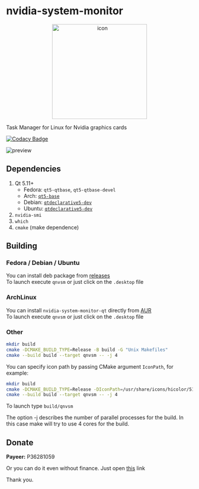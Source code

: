 # nvidia-system-monitor

<div style="text-align: center;">
    <img src="icon.png" alt="icon" width="256" height="256"/>
</div>

Task Manager for Linux for Nvidia graphics cards

[![Codacy Badge](https://app.codacy.com/project/badge/Grade/5a91f69b64a7459eb4aa788172595771)](https://www.codacy.com/manual/congard/nvidia-system-monitor-qt?utm_source=github.com&utm_medium=referral&utm_content=congard/nvidia-system-monitor-qt&utm_campaign=Badge_Grade)

![preview](pics/preview.gif)

## Dependencies

1.  Qt 5.11+
    * Fedora: `qt5-qtbase`, `qt5-qtbase-devel`
    * Arch: [`qt5-base`](https://www.archlinux.org/packages/extra/x86_64/qt5-base/)
    * Debian: [`qtdeclarative5-dev`](https://packages.debian.org/en/sid/qtdeclarative5-dev)
    * Ubuntu: [`qtdeclarative5-dev`](https://packages.ubuntu.com/focal/qtdeclarative5-dev)
2.  `nvidia-smi`
3.  `which`
4.  `cmake` (make dependence)

## Building

### Fedora / Debian / Ubuntu

You can install deb package from [releases](https://github.com/congard/nvidia-system-monitor-qt/releases)
<br>To launch execute `qnvsm` or just click on the `.desktop` file

### ArchLinux

You can install `nvidia-system-monitor-qt` directly from [AUR](https://aur.archlinux.org/packages/nvidia-system-monitor-qt/)
<br>To launch execute `qnvsm` or just click on the `.desktop` file

### Other

```bash
mkdir build
cmake -DCMAKE_BUILD_TYPE=Release -B build -G "Unix Makefiles"
cmake --build build --target qnvsm -- -j 4
```

You can specify icon path by passing CMake argument `IconPath`, for example:
```bash
mkdir build
cmake -DCMAKE_BUILD_TYPE=Release -DIconPath=/usr/share/icons/hicolor/512x512/apps/nvidia-system-monitor-qt.png -B build -G "Unix Makefiles"
cmake --build build --target qnvsm -- -j 4
```

To launch type `build/qnvsm`

The option -j describes the number of parallel processes for the build. In this case make will try to use 4 cores for the build.

## Donate

<b>Payeer:</b> P36281059

Or you can do it even without finance. Just open [this](http://fainbory.com/8aWY) link

Thank you.
